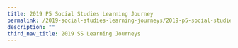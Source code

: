 ```yaml
---
title: 2019 P5 Social Studies Learning Journey
permalink: /2019-social-studies-learning-journeys/2019-p5-social-studies-learning-journey/
description: ""
third_nav_title: 2019 SS Learning Journeys
---
```

